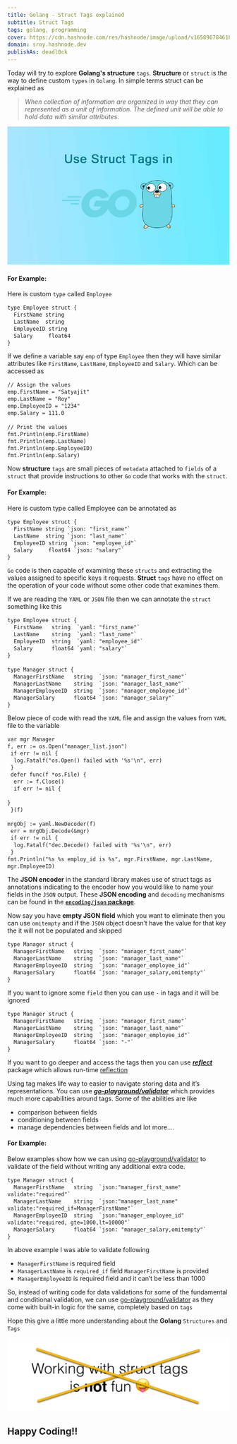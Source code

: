 ```yaml
---
title: Golang - Struct Tags explained
subtitle: Struct Tags
tags: golang, programming
cover: https://cdn.hashnode.com/res/hashnode/image/upload/v1658967846184/kZRA8oSG3.jpeg?auto=compress
domain: sroy.hashnode.dev
publishAs: deadl0ck
---
```

Today will try to explore **Golang's structure** `tags`. **Structure** or `struct` is the way to define custom `types` in `Golang`. In simple terms struct can be explained as

> _When collection of information are organized in way that they can represented as a unit of information. The defined unit will be able to hold data with similar attributes._

![](https://github.com/kodelint/blog-assets/raw/main/images/01-Use-Struct-Tags-in-Golang.jpeg)

#### For Example:

Here is custom `type` called `Employee`

```golang
type Employee struct {
  FirstName string
  LastName  string
  EmployeeID string
  Salary     float64
}
```
If we define a variable say `emp` of type `Employee` then they will have similar attributes like `FirstName`, `LastName`, `EmployeeID` and `Salary`. Which can be accessed as

```golang
// Assign the values
emp.FirstName = "Satyajit"
emp.LastName = "Roy"  
emp.EmployeeID = "1234"
emp.Salary = 111.0

// Print the values
fmt.Println(emp.FirstName)
fmt.Println(emp.LastName)
fmt.Println(emp.EmployeeID)
fmt.Println(emp.Salary)
```

Now **structure** `tags` are small pieces of `metadata` attached to `fields` of a `struct` that provide instructions to other `Go` code that works with the `struct`.

#### For Example:

Here is custom type called Employee can be annotated as

```golang
type Employee struct {
  FirstName string `json: "first_name"`
  LastName  string `json: "last_name"`
  EmployeeID string `json: "employee_id"`
  Salary     float64 `json: "salary"`
}
```
`Go` code is then capable of examining these `structs` and extracting the values assigned to specific keys it requests. **Struct** `tags` have no effect on the operation of your code without some other code that examines them.

If we are reading the `YAML` or `JSON` file then we can annotate the `struct` something like this

```golang
type Employee struct {
  FirstName   string  `yaml: "first_name"`
  LastName    string  `yaml: "last_name"`
  EmployeeID  string  `yaml: "employee_id"`
  Salary      float64 `yaml: "salary"`
}

type Manager struct {
  ManagerFirstName   string  `json: "manager_first_name"`
  ManagerLastName    string  `json: "manager_last_name"`
  ManagerEmployeeID  string  `json: "manager_employee_id"`
  ManagerSalary      float64 `json: "manager_salary"`
}
```

Below piece of code with read the `YAML` file and assign the values from `YAML` file to the variable

```golang
var mgr Manager
f, err := os.Open("manager_list.json")
 if err != nil {
  log.Fatalf("os.Open() failed with '%s'\n", err)
 }
 defer func(f *os.File) {
  err := f.Close()
  if err != nil {

}
 }(f)

mrgObj := yaml.NewDecoder(f)
 err = mrgObj.Decode(&mgr)
 if err != nil {
  log.Fatalf("dec.Decode() failed with '%s'\n", err)
 }
fmt.Println("%s %s employ_id is %s", mgr.FirstName, mgr.LastName, mgr.EmployeeID)
```

The **JSON encoder** in the standard library makes use of struct tags as annotations indicating to the encoder how you would like to name your fields in the `JSON` output. These **JSON encoding** and `decoding` mechanisms can be found in the [**`encoding/json` package**](https://godoc.org/encoding/json).

Now say you have **empty JSON field** which you want to eliminate then you can use `omitempty` and if the `JSON` object doesn’t have the value for that key the it will not be populated and skipped

```golang
type Manager struct {
  ManagerFirstName   string  `json: "manager_first_name"`
  ManagerLastName    string  `json: "manager_last_name"`
  ManagerEmployeeID  string  `json: "manager_employee_id"`
  ManagerSalary      float64 `json: "manager_salary,omitempty"`
}
```

If you want to ignore some `field` then you can use `-` in tags and it will be ignored

```golang
type Manager struct {
  ManagerFirstName   string  `json: "manager_first_name"`
  ManagerLastName    string  `json: "manager_last_name"`
  ManagerEmployeeID  string  `json: "manager_employee_id"`
  ManagerSalary      float64 `json: "-"`
}
```

If you want to go deeper and access the tags then you can use [_**reflect**_](https://pkg.go.dev/reflect) package which allows run-time [reflection](https://en.wikipedia.org/wiki/Reflection_(computer_programming))

Using tag makes life way to easier to navigate storing data and it’s representations. You can use [_**go-playground/validator**_](https://github.com/go-playground/validator) which provides much more capabilities around tags. Some of the abilities are like

>
* comparison between fields
* conditioning between fields
* manage dependencies between fields and lot more….

#### For Example:

Below examples show how we can using [go-playground/validator](https://github.com/go-playground/validator) to validate of the field without writing any additional extra code.

```golang
type Manager struct {
  ManagerFirstName   string  `json:"manager_first_name" validate:"required"`
  ManagerLastName    string  `json:"manager_last_name" validate:"required_if=ManagerFirstName"`
  ManagerEmployeeID  string  `json:"manager_employee_id" validate:"required, gte=1000,lt=10000"`
  ManagerSalary      float64 `json: "manager_salary,omitempty"`
}
```

In above example I was able to validate following
>
* `ManagerFirstName` is required field
* `ManagerLastName` is `required_if` field `ManagerFirstName` is provided
* `ManagerEmployeeID` is required field and it can’t be less than 1000

So, instead of writing code for data validations for some of the fundamental and conditional validation, we can use [go-playground/validator](https://github.com/go-playground/validator) as they come with built-in logic for the same, completely based on `tags`

Hope this give a little more understanding about the **Golang** `Structures` and `Tags`

![](https://github.com/kodelint/blog-assets/raw/main/images/02-golang-struct.png)

## Happy Coding!!
